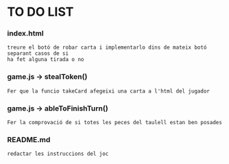 
# TO DO LIST

### index.html
    treure el botó de robar carta i implementarlo dins de mateix botó separant casos de si 
    ha fet alguna tirada o no

### game.js -> stealToken()
    Fer que la funcio takeCard afegeixi una carta a l'html del jugador

### game.js -> ableToFinishTurn()
    Fer la comprovació de si totes les peces del taulell estan ben posades

### README.md
    redactar les instruccions del joc